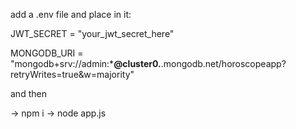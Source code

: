 add a .env file 
and place in it: 

JWT_SECRET = "your_jwt_secret_here"

MONGODB_URI = "mongodb+srv://admin:*******@cluster0.******.mongodb.net/horoscopeapp?retryWrites=true&w=majority"

and then 

-> npm i ->
node app.js
